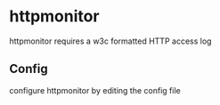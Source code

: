 httpmonitor
===========

httpmonitor requires a w3c formatted HTTP access log

## Config

configure httpmonitor by editing the config file
